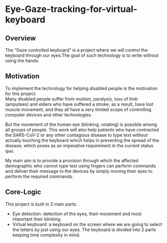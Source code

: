 # Eye-Gaze-tracking-for-virtual-keyboard

## Overview 
The “Gaze controlled keyboard” is a project where we will control the keyboard through our eyes.The goal of such technology is to write without using the hands. 


## Motivation 
To implement the technology for helping disabled people is the motivation for this project.                                                                                         
Many disabled people suffer from mutism, paralysis, loss of limb (amputees) and elders who have suffered a stroke, as a result, have lost muscle movement, and they all have a very limited scope of controlling computer devices and other technologies.

But the movement of the human eye (blinking, rotating) is possible among all groups of people.                                                                                      This work will also help patients who have contracted the SARS-CoV-2 or any other contagious disease to type text without actually touching the keyboard which helps in preventing the spread of the disease; which poses as an imperative requirement in the current status quo.

My main aim is to provide a provision through which the affected demographic who cannot type text using fingers can perform commands and deliver their message to the devices by simply moving their eyes to perform the required commands.


## Core-Logic
This project is built in 2 main parts.
  * Eye detection: detection of the eyes, their movement and most important their blinking.
  * Virtual keyboard: a keyboard on the screen where we are going to select the letters by just using our eyes. The keyboard is divided into 2 parts keeping time complexity in                           mind.
